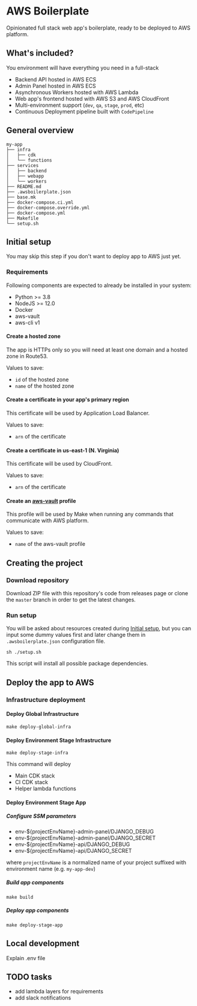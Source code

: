 # AWS Boilerplate

Opinionated full stack web app's boilerplate, ready to be deployed to AWS platform.

## What's included?
You environment will have everything you need in a full-stack 
- Backend API hosted in AWS ECS
- Admin Panel hosted in AWS ECS
- Asynchronous Workers hosted with AWS Lambda
- Web app's frontend hosted with AWS S3 and AWS CloudFront
- Multi-environment support (`dev`, `qa`, `stage`, `prod`, etc)
- Continuous Deployment pipeline built with `CodePipeline`

## General overview

```
my-app
├── infra
│   ├── cdk
│   └── functions
├── services
│   ├── backend
│   ├── webapp
│   └── workers
├── README.md
├── .awsboilerplate.json
├── base.mk
├── docker-compose.ci.yml
├── docker-compose.override.yml
├── docker-compose.yml
├── Makefile
└── setup.sh
```

## Initial setup
You may skip this step if you don't want to deploy app to AWS just yet. 

### Requirements
Following components are expected to already be installed in your system:
* Python >= 3.8
* NodeJS >= 12.0
* Docker
* aws-vault
* aws-cli v1

#### Create a hosted zone
The app is HTTPs only so you will need at least one domain and a hosted zone in Route53. 

Values to save:
* `id` of the hosted zone
* `name` of the hosted zone

#### Create a certificate in your app's primary region
This certificate will be used by Application Load Balancer.

Values to save:
* `arn` of the certificate

#### Create a certificate in us-east-1 (N. Virginia)
This certificate will be used by CloudFront.

Values to save:
* `arn` of the certificate

#### Create an [aws-vault](https://github.com/99designs/aws-vault) profile
This profile will be used by Make when running any commands that communicate with AWS platform.

Values to save:
* `name` of the aws-vault profile

## Creating the project
### Download repository
Download ZIP file with this repository's code from releases page or clone the `master` branch in order to get the 
latest changes.

### Run setup
You will be asked about resources created during [Initial setup](#initial-setup), but you can input some dummy values 
first and later change them in `.awsboilerplate.json` configuration file.

```shell script
sh ./setup.sh
```

This script will install all possible package dependencies.

## Deploy the app to AWS

### Infrastructure deployment

#### Deploy Global Infrastructure

```shell script
make deploy-global-infra
```

#### Deploy Environment Stage Infrastructure

```shell script
make deploy-stage-infra
```

This command will deploy
* Main CDK stack
* CI CDK stack
* Helper lambda functions

#### Deploy Environment Stage App

##### Configure SSM parameters

* env-${projectEnvName}-admin-panel/DJANGO_DEBUG
* env-${projectEnvName}-admin-panel/DJANGO_SECRET
* env-${projectEnvName}-api/DJANGO_DEBUG
* env-${projectEnvName}-api/DJANGO_SECRET

where `projectEnvName` is a normalized name of your project suffixed with environment name (e.g. `my-app-dev`)

##### Build app components
```shell script
make build
```

##### Deploy app components
```shell script
make deploy-stage-app
```

## Local development
Explain .env file


## TODO tasks
- add lambda layers for requirements
- add slack notifications
